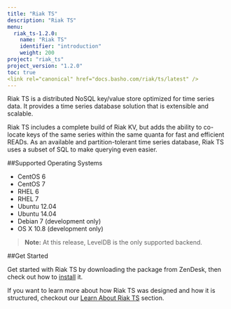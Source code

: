 ```yaml
---
title: "Riak TS"
description: "Riak TS"
menu:
  riak_ts-1.2.0:
    name: "Riak TS"
    identifier: "introduction"
    weight: 200
project: "riak_ts"
project_version: "1.2.0"
toc: true
<link rel="canonical" href="docs.basho.com/riak/ts/latest" />
---
```


[installing]: http://docs.basho.com/riakts/1.2.0/installing/installing/
[learnabout]: http://docs.basho.com/riakts/1.2.0/learn-about/learn-about/


Riak TS is a distributed NoSQL key/value store optimized for time series data. It provides a time series database solution that is extensible and scalable.

Riak TS includes a complete build of Riak KV, but adds the ability to co-locate keys of the same series within the same quanta for fast and efficient READs. As  an available and partition-tolerant time series database, Riak TS uses a subset of SQL to make querying even easier.


##Supported Operating Systems

* CentOS 6
* CentOS 7
* RHEL 6
* RHEL 7
* Ubuntu 12.04
* Ubuntu 14.04
* Debian 7 (development only)
* OS X 10.8 (development only)

>**Note:** At this release, LevelDB is the only supported backend.


##Get Started

Get started with Riak TS by downloading the package from ZenDesk, then check out how to [install][installing] it. 

If you want to learn more about how Riak TS was designed and how it is structured, checkout our [Learn About Riak TS][learnabout] section.